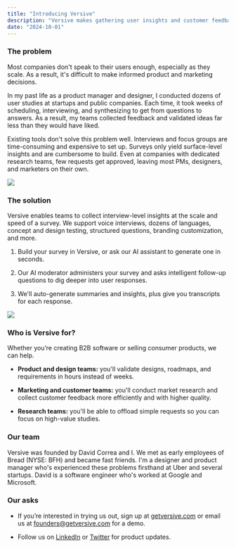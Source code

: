 ```yaml
---
title: "Introducing Versive"
description: "Versive makes gathering user insights and customer feedback easier. Our AI-powered surveys ask intelligent follow-up questions to give you interview-quality insights in a fraction of the time."
date: "2024-10-01"
---
```


### **The problem**

Most companies don't speak to their users enough, especially as they scale. As a result, it's difficult to make informed product and marketing decisions.

In my past life as a product manager and designer, I conducted dozens of user studies at startups and public companies. Each time, it took weeks of scheduling, interviewing, and synthesizing to get from questions to answers. As a result, my teams collected feedback and validated ideas far less than they would have liked.

Existing tools don't solve this problem well. Interviews and focus groups are time-consuming and expensive to set up. Surveys only yield surface-level insights and are cumbersome to build. Even at companies with dedicated research teams, few requests get approved, leaving most PMs, designers, and marketers on their own.

![](/writing/introducing-versive-1.png)

### **The solution**

Versive enables teams to collect interview-level insights at the scale and speed of a survey. We support voice interviews, dozens of languages, concept and design testing, structured questions, branding customization, and more.

1. Build your survey in Versive, or ask our AI assistant to generate one in seconds.

2. Our AI moderator administers your survey and asks intelligent follow-up questions to dig deeper into user responses.

3. We'll auto-generate summaries and insights, plus give you transcripts for each response.

![](/writing/introducing-versive-2.png)

### **Who is Versive for?**

Whether you’re creating B2B software or selling consumer products, we can help.

- **Product and design teams:** you'll validate designs, roadmaps, and requirements in hours instead of weeks.

- **Marketing and customer teams:** you'll conduct market research and collect customer feedback more efficiently and with higher quality.

- **Research teams:** you'll be able to offload simple requests so you can focus on high-value studies.

### **Our team**

Versive was founded by David Correa and I. We met as early employees of Bread (NYSE: BFH) and became fast friends. I'm a designer and product manager who's experienced these problems firsthand at Uber and several startups. David is a software engineer who's worked at Google and Microsoft.

### **Our asks**

- If you’re interested in trying us out, sign up at [getversive.com](https://www.getversive.com/) or email us at [founders@getversive.com](mailto:founders@getversive.com) for a demo.

- Follow us on [LinkedIn](https://www.linkedin.com/company/versivehq) or [Twitter](https://twitter.com/getversive) for product updates.
